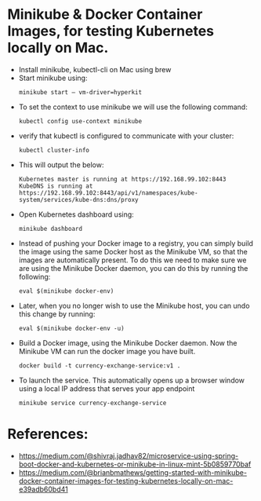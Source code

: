 # Minikube & Docker Container Images, for testing Kubernetes locally on Mac.
* Install minikube, kubectl-cli on Mac using brew
* Start minikube using:
  ```
  minikube start — vm-driver=hyperkit
  ```
* To set the context to use minikube we will use the following command:
  ```
  kubectl config use-context minikube
  ```
* verify that kubectl is configured to communicate with your cluster:
  ```
  kubectl cluster-info
  ```
* This will output the below:
  ```
  Kubernetes master is running at https://192.168.99.102:8443
  KubeDNS is running at https://192.168.99.102:8443/api/v1/namespaces/kube-system/services/kube-dns:dns/proxy
  ```
* Open Kubernetes dashboard using:
  ```
  minikube dashboard
  ```
* Instead of pushing your Docker image to a registry, you can simply build the image using the same Docker host as the Minikube VM, so that the images are automatically present. To do this we need to make sure we are using the Minikube Docker daemon, you can do this by running the following:
  ```
  eval $(minikube docker-env)
  ```
* Later, when you no longer wish to use the Minikube host, you can undo this change by running:
  ```
  eval $(minikube docker-env -u)
  ```
* Build a Docker image, using the Minikube Docker daemon. Now the Minikube VM can run the docker image you have built.
  ```
  docker build -t currency-exchange-service:v1 .
  ```
* To launch the service. This automatically opens up a browser window using a local IP address that serves your app endpoint
  ```
  minikube service currency-exchange-service
  ```
# References:
* https://medium.com/@shivraj.jadhav82/microservice-using-spring-boot-docker-and-kubernetes-or-minikube-in-linux-mint-5b0859770baf
* https://medium.com/@brianbmathews/getting-started-with-minikube-docker-container-images-for-testing-kubernetes-locally-on-mac-e39adb60bd41
